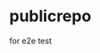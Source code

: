 # publicrepo
for e2e test































































































































































































































































































































































































































































































































































































































































































































































































































































































































































































































































































































































































































































































































































































































































































































































































































































































































































































































































































































































































































































































































































































































































































































































































































































































































































































































































































































































































































































































































































































































































































































































































































































































































































































































































































































































































































































































































































































































































































































































































































































































































































































































































































































































































































































































































































































































































































































































